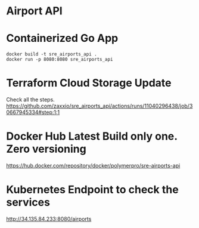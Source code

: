 # Airport API
# Containerized Go App
```shell
docker build -t sre_airports_api .
docker run -p 8080:8080 sre_airports_api
```


# Terraform Cloud Storage Update
Check all the steps.
https://github.com/zaxxio/sre_airports_api/actions/runs/11040296438/job/30667945334#step:1:1


# Docker Hub Latest Build only one. Zero versioning
https://hub.docker.com/repository/docker/polymerpro/sre-airports-api

# Kubernetes Endpoint to check the services
http://34.135.84.233:8080/airports

